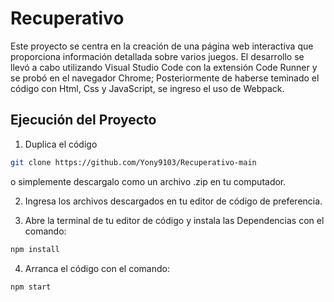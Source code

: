 # Recuperativo

Este proyecto se centra en la creación de una página web interactiva que proporciona información detallada sobre varios juegos. El desarrollo se llevó a cabo utilizando Visual Studio Code con la extensión Code Runner y se probó en el navegador Chrome; Posteriormente de haberse teminado el código con Html, Css y JavaScript, se ingreso el uso de Webpack.


## Ejecución del Proyecto

1. Duplica el código 

```bash
git clone https://github.com/Yony9103/Recuperativo-main
```
o simplemente descargalo como un archivo .zip en tu computador.

2. Ingresa los archivos descargados en tu editor de código de preferencia.

3. Abre la terminal de tu editor de código y instala las Dependencias con el comando:

```bash
npm install
```

4. Arranca el código con el comando:

```bash
npm start
```
